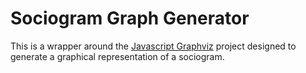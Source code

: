 # Sociogram Graph Generator

This is a wrapper around the [Javascript
Graphviz](https://github.com/mdaines/viz.js/) project designed to generate a
graphical representation of a sociogram.
